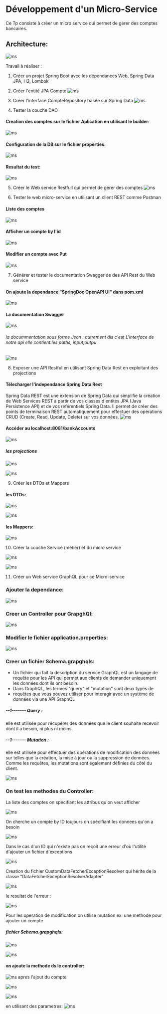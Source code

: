 # Développement d'un Micro-Service

Ce Tp consiste à créer un micro service qui permet de gérer des comptes bancaires.

## Architecture:
![ms](./captures/architecture.jpg)


Travail à réaliser  :

1. Créer un projet Spring Boot avec les dépendances Web, Spring Data JPA, H2, Lombok

2. Créer l'entité JPA Compte
![ms](./captures/2.png)

3. Créer l'interface CompteRepository basée sur Spring Data
![ms](./captures/3.png)

4. Tester la couche DAO
#### Creation des comptes sur le fichier Aplication en utilisant le builder:
![ms](./captures/4.png)

#### Configuration de la DB sur le fichier properties:
![ms](./captures/5.png)

#### Resultat du test:
![ms](./captures/6.png)

5. Créer le Web service Restfull qui permet de gérer des comptes
![ms](./captures/7.png)

6. Tester le web micro-service en utilisant un client REST comme Postman
#### Liste des comptes
![ms](./captures/8.png)

#### Afficher un compte by l'id
![ms](./captures/9.png)

#### Modifier un compte avec Put
![ms](./captures/10.png)

7. Générer et tester le documentation Swagger de des API Rest du Web service
#### On ajoute la dependance "SpringDoc OpenAPI UI" dans pom.xml
![ms](./captures/11.png)

#### La documentation Swagger
![ms](./captures/12.png)
###### la docummentation sous forme Json : autrement dis c'est L'interface de notre api elle contient:les paths, input,outpu
![ms](./captures/13.png)

8. Exposer une API Restful en utilisant Spring Data Rest en exploitant des projections
#### Télecharger l'independance Spring Data Rest
Spring Data REST est une extension de Spring Data qui simplifie la création de 
Web Services REST à partir de vos classes d'entités JPA (Java Persistence API) 
et de vos référentiels Spring Data. Il permet de créer des points de terminaison
REST automatiquement pour effectuer des opérations CRUD (Create, Read, Update,
Delete) sur vos données.
![ms](./captures/14.png)

#### Accéder au localhost:8081/bankAccounts
![ms](./captures/15.png)
##### les projections
![ms](./captures/16.png)

![ms](./captures/17.png)

9. Créer les DTOs et Mappers

#### les DTOs:

![ms](./captures/19.png)

![ms](./captures/20.png)

#### les Mappers:

![ms](./captures/23.png)


10. Créer la couche Service (métier) et du micro service

![ms](./captures/21.png)

![ms](./captures/22.png)

11. Créer un Web service GraphQL pour ce Micro-service
### Ajouter la dependance:

![ms](./captures/g1.png)
### Creer un Controller pour GrapghQl:

![ms](./captures/g6.png)

### Modifier le fichier application.properties:

![ms](./captures/g3.png)
### Creer un fichier Schema.grapghqls:
- Un fichier qui fait la description du service.GraphQL est un langage de requête pour les API
qui permet aux clients de demander uniquement les données dont ils ont
besoin.
- Dans GraphQL, les termes "query" et "mutation" sont deux types de 
- requêtes que vous pouvez utiliser pour interagir avec un système de données via une API GraphQL
##### --1------- Query  :
elle est utilisée pour récupérer des données que le client souhaite recevoir 
dont il a besoin, ni plus ni moins.

##### --1------- Mutation  :
elle  est utilisée pour effectuer des opérations de modification des données sur 
telles que la création, la mise à jour ou la suppression de données.
Comme les requêtes, les mutations sont également définies du côté du client.

![ms](./captures/g5.png)
### On test les methodes du Controller:
La liste des comptes on spécifiant les attribus qu'on veut afficher

![ms](./captures/g7.PNG)

On cherche un compte by ID toujours on spécifiant les donnees qu'on a besoin

![ms](./captures/g8.PNG)

Dans le cas d'un ID qui n'existe pas on reçoit une erreur d'où l'utilité d'ajouter un fichier d'exceptions

![ms](./captures/g9.PNG)

Creation du fichier CustomDataFetcherExceptionResolver qui hérite de la classe 
"DataFetcherExceptionResolverAdapter"

![ms](./captures/g10.PNG)

le resultat de l'erreur :

![ms](./captures/g11.PNG)  

Pour les operation de modification on utilise mutation
ex: une methode pour ajouter un compte
##### fichier Schema.grapghqls:

![ms](./captures/g12.PNG)  

![ms](./captures/g13.PNG)  

#### on ajoute la methode ds le controller:

![ms](./captures/g14.PNG)
apres l'ajout du compte

![ms](./captures/g15.PNG) 

![ms](./captures/g16.PNG)  

en utilisant des parametres:
![ms](./captures/g17.PNG)  





















